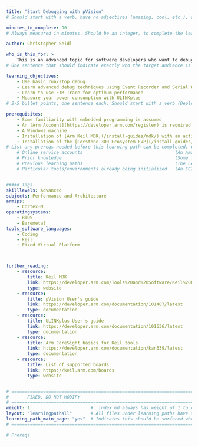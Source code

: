 ```yaml
---
title: "Start Debugging with µVision"
# Should start with a verb, have no adjectives (amazing, cool, etc.), and be as concise as possible.

minutes_to_complete: 90
# Always measured in minutes. Should be an integer, to complete the learning path (not just read it).

author: Christopher Seidl

who_is_this_for: >
    This is an advanced topic for software developers who want to debug microcontrollers using µVision.
# One sentence that should indicate exactly who the target audience is (developers in X industries using Y tools/software for Z use-case).

learning_objectives: 
    - Use basic run/stop debug
    - Learn advanced debug techniques using Event Recorder and Serial Wire Viewer
    - Learn to use ETM Trace for optimum performance
    - Measure your power consumption with ULINKplus
# 2-5 bullet points, one sentence each. Should start with a verb (Deploy, Measure) and indicate the value of the objective if possible.

prerequisites:
    - Some familiarity with embedded programming is assumed
    - An [Arm Account](https://developer.arm.com/register) is required
    - A Windows machine
    - Installation of [Arm Keil MDK](/install-guides/mdk/) with an active MDK-Community license
    - Installation of the [Corstone-300 Ecosystem FVP](/install-guides/fm_fvp/eco_fvp/)
# List any prereqs needed before this learning path can be completed. Can include:
    # Online service accounts                                   (An Amazon Web Services account)
    # Prior knowledge                                           (Some familiarity with embedded programming)
    # Previous learning paths                                   (The Learning Path: Getting Started with Arm Virtual Hardware)
    # Particular tools/environments already being initialized   (An EC2 instance with AVH installed)


##### Tags
skilllevels: Advanced
subjects: Performance and Architecture
armips:
    - Cortex-M
operatingsystems:
    - RTOS
    - Baremetal
tools_software_languages:
    - Coding
    - Keil
    - Fixed Virtual Platform



further_reading:
    - resource:
        title: Keil MDK
        link: https://developer.arm.com/Tools%20and%20Software/Keil%20MDK
        type: website
    - resource:
        title: µVision User's guide
        link: https://developer.arm.com/documentation/101407/latest
        type: documentation
    - resource:
        title: ULINKplus User's guide
        link: https://developer.arm.com/documentation/101636/latest
        type: documentation
    - resource:
        title: Arm CoreSight basics for Keil tools
        link: https://developer.arm.com/documentation/kan339/latest
        type: documentation
    - resource:
        title: List of supported boards
        link: https://keil.arm.com/boards
        type: website


# ================================================================================
#       FIXED, DO NOT MODIFY
# ================================================================================
weight: 1                       # _index.md always has weight of 1 to order correctly
layout: "learningpathall"       # All files under learning paths have this same wrapper
learning_path_main_page: "yes"  # Indicates this should be surfaced when looking for related content. Only set for _index.md of learning path content.
# ================================================================================

# Prereqs
---
```


